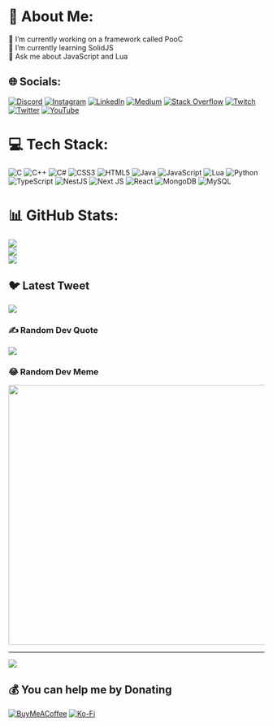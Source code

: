 # 💫 About Me:
🔭 I’m currently working on a framework called PooC<br>🌱 I’m currently learning SolidJS<br>💬 Ask me about JavaScript and Lua


## 🌐 Socials:
[![Discord](https://img.shields.io/badge/Discord-%237289DA.svg?logo=discord&logoColor=white)](https://discord.gg/zeixna#1636) [![Instagram](https://img.shields.io/badge/Instagram-%23E4405F.svg?logo=Instagram&logoColor=white)](https://instagram.com/berkormanli) [![LinkedIn](https://img.shields.io/badge/LinkedIn-%230077B5.svg?logo=linkedin&logoColor=white)](https://linkedin.com/in/berkormanli) [![Medium](https://img.shields.io/badge/Medium-12100E?logo=medium&logoColor=white)](https://medium.com/@berkormanli) [![Stack Overflow](https://img.shields.io/badge/-Stackoverflow-FE7A16?logo=stack-overflow&logoColor=white)](https://stackoverflow.com/users/19902203) [![Twitch](https://img.shields.io/badge/Twitch-%239146FF.svg?logo=Twitch&logoColor=white)](https://twitch.tv/zeixna) [![Twitter](https://img.shields.io/badge/Twitter-%231DA1F2.svg?logo=Twitter&logoColor=white)](https://twitter.com/berkormanli) [![YouTube](https://img.shields.io/badge/YouTube-%23FF0000.svg?logo=YouTube&logoColor=white)](https://youtube.com/@zeixna2254) 

# 💻 Tech Stack:
![C](https://img.shields.io/badge/c-%2300599C.svg?style=for-the-badge&logo=c&logoColor=white) ![C++](https://img.shields.io/badge/c++-%2300599C.svg?style=for-the-badge&logo=c%2B%2B&logoColor=white) ![C#](https://img.shields.io/badge/c%23-%23239120.svg?style=for-the-badge&logo=c-sharp&logoColor=white) ![CSS3](https://img.shields.io/badge/css3-%231572B6.svg?style=for-the-badge&logo=css3&logoColor=white) ![HTML5](https://img.shields.io/badge/html5-%23E34F26.svg?style=for-the-badge&logo=html5&logoColor=white) ![Java](https://img.shields.io/badge/java-%23ED8B00.svg?style=for-the-badge&logo=java&logoColor=white) ![JavaScript](https://img.shields.io/badge/javascript-%23323330.svg?style=for-the-badge&logo=javascript&logoColor=%23F7DF1E) ![Lua](https://img.shields.io/badge/lua-%232C2D72.svg?style=for-the-badge&logo=lua&logoColor=white) ![Python](https://img.shields.io/badge/python-3670A0?style=for-the-badge&logo=python&logoColor=ffdd54) ![TypeScript](https://img.shields.io/badge/typescript-%23007ACC.svg?style=for-the-badge&logo=typescript&logoColor=white) ![NestJS](https://img.shields.io/badge/nestjs-%23E0234E.svg?style=for-the-badge&logo=nestjs&logoColor=white) ![Next JS](https://img.shields.io/badge/Next-black?style=for-the-badge&logo=next.js&logoColor=white) ![React](https://img.shields.io/badge/react-%2320232a.svg?style=for-the-badge&logo=react&logoColor=%2361DAFB) ![MongoDB](https://img.shields.io/badge/MongoDB-%234ea94b.svg?style=for-the-badge&logo=mongodb&logoColor=white) ![MySQL](https://img.shields.io/badge/mysql-%2300f.svg?style=for-the-badge&logo=mysql&logoColor=white)
# 📊 GitHub Stats:
![](https://github-readme-stats.vercel.app/api?username=berkormanli&theme=material-palenight&hide_border=true&include_all_commits=false&count_private=false)<br/>
![](https://github-readme-streak-stats.herokuapp.com/?user=berkormanli&theme=material-palenight&hide_border=true)<br/>
![](https://github-readme-stats.vercel.app/api/top-langs/?username=berkormanli&theme=material-palenight&hide_border=true&include_all_commits=false&count_private=false&layout=compact)

## 🐦 Latest Tweet
[![](https://gtce.itsvg.in/api?username=berkormanli)](https://github.com/VishwaGauravIn/github-twitter-card-embed)

### ✍️ Random Dev Quote
![](https://quotes-github-readme.vercel.app/api?type=horizontal&theme=tokyonight)

### 😂 Random Dev Meme
<img src="https://random-memer.herokuapp.com/" width="512px"/>

---
[![](https://visitcount.itsvg.in/api?id=berkormanli&icon=5&color=6)](https://visitcount.itsvg.in)

  ## 💰 You can help me by Donating
  [![BuyMeACoffee](https://img.shields.io/badge/Buy%20Me%20a%20Coffee-ffdd00?style=for-the-badge&logo=buy-me-a-coffee&logoColor=black)](https://buymeacoffee.com/zeixna) [![Ko-Fi](https://img.shields.io/badge/Ko--fi-F16061?style=for-the-badge&logo=ko-fi&logoColor=white)](https://ko-fi.com/zeixna) 

  
<!-- Proudly created with GPRM ( https://gprm.itsvg.in ) -->
